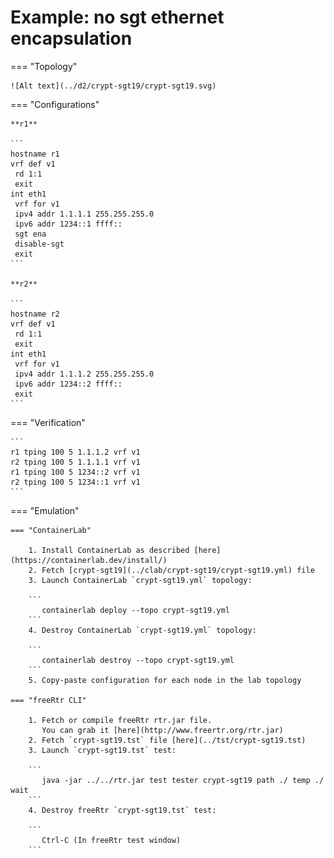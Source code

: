 # Example: no sgt ethernet encapsulation

=== "Topology"

    ![Alt text](../d2/crypt-sgt19/crypt-sgt19.svg)

=== "Configurations"

    **r1**

    ```
    hostname r1
    vrf def v1
     rd 1:1
     exit
    int eth1
     vrf for v1
     ipv4 addr 1.1.1.1 255.255.255.0
     ipv6 addr 1234::1 ffff::
     sgt ena
     disable-sgt
     exit
    ```

    **r2**

    ```
    hostname r2
    vrf def v1
     rd 1:1
     exit
    int eth1
     vrf for v1
     ipv4 addr 1.1.1.2 255.255.255.0
     ipv6 addr 1234::2 ffff::
     exit
    ```

=== "Verification"

    ```
    r1 tping 100 5 1.1.1.2 vrf v1
    r2 tping 100 5 1.1.1.1 vrf v1
    r1 tping 100 5 1234::2 vrf v1
    r2 tping 100 5 1234::1 vrf v1
    ```

=== "Emulation"

    === "ContainerLab"

        1. Install ContainerLab as described [here](https://containerlab.dev/install/)  
        2. Fetch [crypt-sgt19](../clab/crypt-sgt19/crypt-sgt19.yml) file  
        3. Launch ContainerLab `crypt-sgt19.yml` topology:  

        ```
           containerlab deploy --topo crypt-sgt19.yml  
        ```
        4. Destroy ContainerLab `crypt-sgt19.yml` topology:  

        ```
           containerlab destroy --topo crypt-sgt19.yml  
        ```
        5. Copy-paste configuration for each node in the lab topology

    === "freeRtr CLI"

        1. Fetch or compile freeRtr rtr.jar file.  
           You can grab it [here](http://www.freertr.org/rtr.jar)  
        2. Fetch `crypt-sgt19.tst` file [here](../tst/crypt-sgt19.tst)  
        3. Launch `crypt-sgt19.tst` test:  

        ```
           java -jar ../../rtr.jar test tester crypt-sgt19 path ./ temp ./ wait
        ```
        4. Destroy freeRtr `crypt-sgt19.tst` test:  

        ```
           Ctrl-C (In freeRtr test window)
        ```

